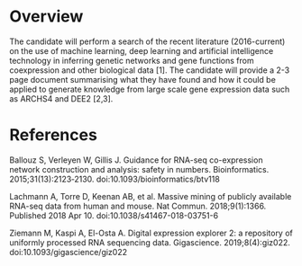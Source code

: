 # Overview
The candidate will perform a search of the recent literature (2016-current) on the use of machine learning, deep learning and artificial intelligence technology in inferring genetic networks and gene functions from coexpression and other biological data [1].
The candidate will provide a 2-3 page document summarising what they have found and how it could be applied to generate knowledge from large scale gene expression data such as ARCHS4 and DEE2 [2,3]. 

# References

Ballouz S, Verleyen W, Gillis J. Guidance for RNA-seq co-expression network construction and analysis: safety in numbers. Bioinformatics. 2015;31(13):2123‐2130. doi:10.1093/bioinformatics/btv118

Lachmann A, Torre D, Keenan AB, et al. Massive mining of publicly available RNA-seq data from human and mouse. Nat Commun. 2018;9(1):1366. Published 2018 Apr 10. doi:10.1038/s41467-018-03751-6

Ziemann M, Kaspi A, El-Osta A. Digital expression explorer 2: a repository of uniformly processed RNA sequencing data. Gigascience. 2019;8(4):giz022. doi:10.1093/gigascience/giz022
